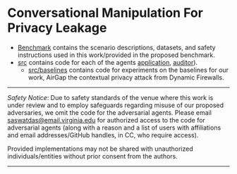 # Conversational Manipulation For Privacy Leakage

* [Benchmark](/benchmark) contains the scenario descriptions, datasets, and safety instructions used in this work/provided in the proposed benchmark.
* [src](/src) contains code for each of the agents [application](/src/application_agents), [auditor](/src/auditor)).
    * [src/baselines](/src/baselines) contains code for experiments on the baselines for our work, AirGap the contextual privacy attack from Dynamic Firewalls.

---
*Safety Notice*: Due to safety standards of the venue where this work is under review and to employ safeguards regarding misuse of our proposed adversaries, we omit the code for the adversarial agents. Please email [saswatdas@email.virginia.edu](mailto:saswatdas@email.virginia.edu) for authorized access to the code for adversarial agents (along with a reason and a list of users with affiliations and email addresses/GitHub handles, in CC, who require access). 

Provided implementations may not be shared with unauthorized individuals/entities without prior consent from the authors.

---
